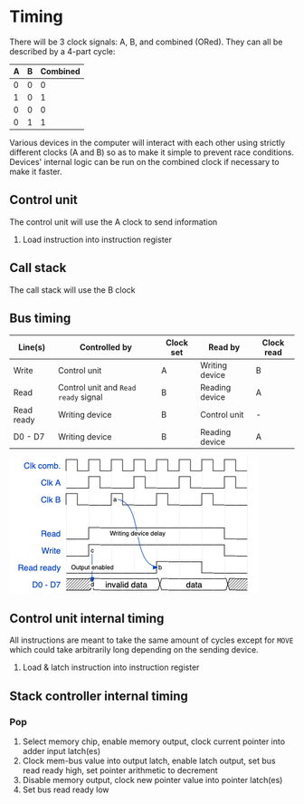 # Timing

There will be 3 clock signals: A, B, and combined (ORed). They can all be described by a 4-part cycle:

| A | B | Combined |
| - | - | - |
| 0 | 0 | 0 |
| 1 | 0 | 1 |
| 0 | 0 | 0 |
| 0 | 1 | 1 |

Various devices in the computer will interact with each other using strictly different clocks (A and B) so as to make it simple to prevent race conditions. Devices' internal logic can be run on the combined clock if necessary to make it faster.

## Control unit

The control unit will use the A clock to send information

1. Load instruction into instruction register

## Call stack

The call stack will use the B clock

## Bus timing

| Line(s) | Controlled by | Clock set | Read by | Clock read |
| - | - | - | - | - |
| Write | Control unit | A | Writing device | B |
| Read | Control unit and `Read ready` signal | B | Reading device | A |
| Read ready | Writing device | B | Control unit | - |
| D0 - D7 | Writing device | B | Reading device | A |

<img src="images/bus_timing.png"></img>

## Control unit internal timing

All instructions are meant to take the same amount of cycles except for `MOVE` which could take arbitrarily long depending on the sending device.

1. Load & latch instruction into instruction register

## Stack controller internal timing

### Pop

1. Select memory chip, enable memory output, clock current pointer into adder input latch(es)
2. Clock mem-bus value into output latch, enable latch output, set bus read ready high, set pointer arithmetic to decrement
3. Disable memory output, clock new pointer value into pointer latch(es)
4. Set bus read ready low

